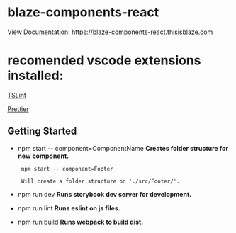 # blaze-components-react

View Documentation: https://blaze-components-react.thisisblaze.com

# recomended vscode extensions installed:

[TSLint](https://marketplace.visualstudio.com/items?itemName=ms-vscode.vscode-typescript-tslint-plugin)

[Prettier](https://github.com/prettier/prettier-vscode)

## Getting Started

 - npm start -- component=ComponentName **Creates folder structure for new component.**
        
        npm start -- component=Footer

        Will create a folder structure on './src/Footer/'.

 - npm run dev **Runs storybook dev server for development.**

 - npm run lint **Runs eslint on js files.**

 - npm run build **Runs webpack to build dist.**
